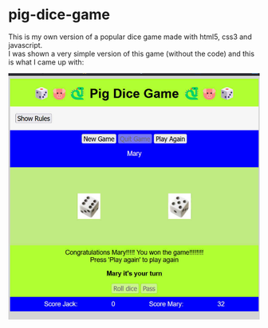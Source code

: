 # pig-dice-game
This is my own version of a popular dice game made with html5, css3 and javascript.  
I was shown a very simple version of this game (without the code) and this is what I came up with:

![Screenshot](./pig-dice.jpg)

